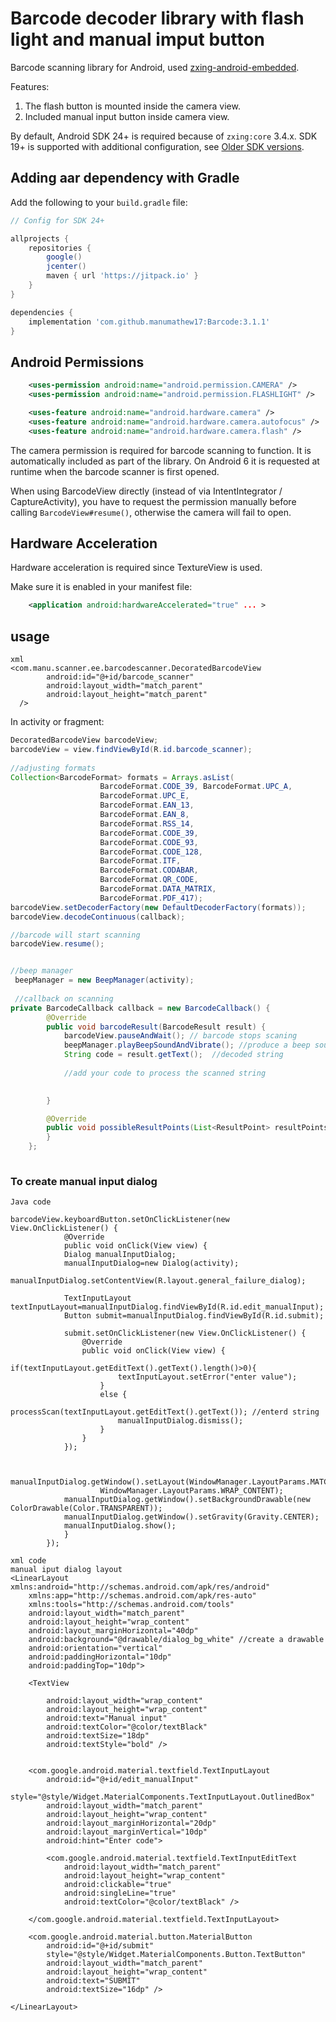 # Barcode decoder library with flash light and manual imput button

Barcode scanning library for Android, used [zxing-android-embedded][1].

Features:

1. The flash button is mounted inside the camera view.
2. Included manual input button inside camera view.


By default, Android SDK 24+ is required because of `zxing:core` 3.4.x.
SDK 19+ is supported with additional configuration, see [Older SDK versions](#older-sdk-versions).

## Adding aar dependency with Gradle

Add the following to your `build.gradle` file:

```groovy
// Config for SDK 24+

allprojects {
    repositories {
        google()
        jcenter()
        maven { url 'https://jitpack.io' }
    }
}

dependencies {
    implementation 'com.github.manumathew17:Barcode:3.1.1'
}
```

## Android Permissions
```xml
    <uses-permission android:name="android.permission.CAMERA" />
    <uses-permission android:name="android.permission.FLASHLIGHT" />

    <uses-feature android:name="android.hardware.camera" />
    <uses-feature android:name="android.hardware.camera.autofocus" />
    <uses-feature android:name="android.hardware.camera.flash" />
```

The camera permission is required for barcode scanning to function. It is automatically included as
part of the library. On Android 6 it is requested at runtime when the barcode scanner is first opened.

When using BarcodeView directly (instead of via IntentIntegrator / CaptureActivity), you have to
request the permission manually before calling `BarcodeView#resume()`, otherwise the camera will
fail to open.

## Hardware Acceleration

Hardware acceleration is required since TextureView is used.

Make sure it is enabled in your manifest file:

```xml
    <application android:hardwareAccelerated="true" ... >
```
## usage
```
xml
<com.manu.scanner.ee.barcodescanner.DecoratedBarcodeView
        android:id="@+id/barcode_scanner"
        android:layout_width="match_parent"
        android:layout_height="match_parent"
  />
```

In activity or fragment:
```java
DecoratedBarcodeView barcodeView;
barcodeView = view.findViewById(R.id.barcode_scanner);
 
//adjusting formats
Collection<BarcodeFormat> formats = Arrays.asList(
                    BarcodeFormat.CODE_39, BarcodeFormat.UPC_A,
                    BarcodeFormat.UPC_E,
                    BarcodeFormat.EAN_13,
                    BarcodeFormat.EAN_8,
                    BarcodeFormat.RSS_14,
                    BarcodeFormat.CODE_39,
                    BarcodeFormat.CODE_93,
                    BarcodeFormat.CODE_128,
                    BarcodeFormat.ITF,
                    BarcodeFormat.CODABAR,
                    BarcodeFormat.QR_CODE,
                    BarcodeFormat.DATA_MATRIX,
                    BarcodeFormat.PDF_417);
barcodeView.setDecoderFactory(new DefaultDecoderFactory(formats));
barcodeView.decodeContinuous(callback);

//barcode will start scanning
barcodeView.resume();


//beep manager
 beepManager = new BeepManager(activity);
 
 //callback on scanning 
private BarcodeCallback callback = new BarcodeCallback() {
        @Override
        public void barcodeResult(BarcodeResult result) {
            barcodeView.pauseAndWait(); // barcode stops scaning
            beepManager.playBeepSoundAndVibrate(); //produce a beep sound
            String code = result.getText();  //decoded string
            
            //add your code to process the scanned string
            

        }

        @Override
        public void possibleResultPoints(List<ResultPoint> resultPoints) {
        }
    };
            
```


### To create manual input dialog
```
Java code 

barcodeView.keyboardButton.setOnClickListener(new View.OnClickListener() {
            @Override
            public void onClick(View view) {
            Dialog manualInputDialog;
            manualInputDialog=new Dialog(activity);
            manualInputDialog.setContentView(R.layout.general_failure_dialog);

            TextInputLayout textInputLayout=manualInputDialog.findViewById(R.id.edit_manualInput);
            Button submit=manualInputDialog.findViewById(R.id.submit);
            
            submit.setOnClickListener(new View.OnClickListener() {
                @Override
                public void onClick(View view) {
                    if(textInputLayout.getEditText().getText().length()>0){
                        textInputLayout.setError("enter value");
                    }
                    else {
                        processScan(textInputLayout.getEditText().getText()); //enterd string
                        manualInputDialog.dismiss();
                    }
                }
            });


            manualInputDialog.getWindow().setLayout(WindowManager.LayoutParams.MATCH_PARENT,
                    WindowManager.LayoutParams.WRAP_CONTENT);
            manualInputDialog.getWindow().setBackgroundDrawable(new ColorDrawable(Color.TRANSPARENT));
            manualInputDialog.getWindow().setGravity(Gravity.CENTER);
            manualInputDialog.show();
            }
        });
```

```
xml code
manual iput dialog layout
<LinearLayout xmlns:android="http://schemas.android.com/apk/res/android"
    xmlns:app="http://schemas.android.com/apk/res-auto"
    xmlns:tools="http://schemas.android.com/tools"
    android:layout_width="match_parent"
    android:layout_height="wrap_content"
    android:layout_marginHorizontal="40dp"
    android:background="@drawable/dialog_bg_white" //create a drawable
    android:orientation="vertical"
    android:paddingHorizontal="10dp"
    android:paddingTop="10dp">

    <TextView

        android:layout_width="wrap_content"
        android:layout_height="wrap_content"
        android:text="Manual input"
        android:textColor="@color/textBlack"
        android:textSize="18dp"
        android:textStyle="bold" />


    <com.google.android.material.textfield.TextInputLayout
        android:id="@+id/edit_manualInput"
        style="@style/Widget.MaterialComponents.TextInputLayout.OutlinedBox"
        android:layout_width="match_parent"
        android:layout_height="wrap_content"
        android:layout_marginHorizontal="20dp"
        android:layout_marginVertical="10dp"
        android:hint="Enter code">

        <com.google.android.material.textfield.TextInputEditText
            android:layout_width="match_parent"
            android:layout_height="wrap_content"
            android:clickable="true"
            android:singleLine="true"
            android:textColor="@color/textBlack" />

    </com.google.android.material.textfield.TextInputLayout>

    <com.google.android.material.button.MaterialButton
        android:id="@+id/submit"
        style="@style/Widget.MaterialComponents.Button.TextButton"
        android:layout_width="match_parent"
        android:layout_height="wrap_content"
        android:text="SUBMIT"
        android:textSize="16dp" />

</LinearLayout>
```


[1]: <https://github.com/journeyapps/zxing-android-embedded>
